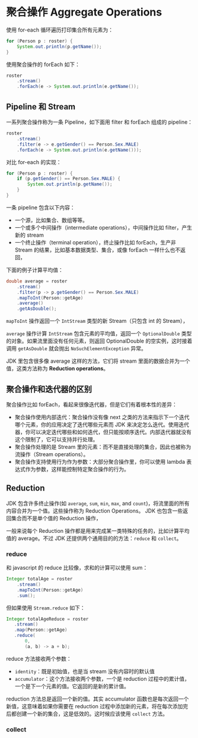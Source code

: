 # 聚合操作 Aggregate Operations

使用 for-each 循环遍历打印集合所有元素为：

```java
for (Person p : roster) {
    System.out.println(p.getName());
}
```

使用聚合操作的 forEach 如下：

```java
roster
    .stream()
    .forEach(e -> System.out.println(e.getName());
```

## Pipeline 和 Stream

一系列聚合操作称为一条 Pipeline，如下面用 filter 和 forEach 组成的 pipeline：

```java
roster
    .stream()
    .filter(e -> e.getGender() == Person.Sex.MALE)
    .forEach(e -> System.out.println(e.getName()));
```

对比 for-each 的实现：

```java
for (Person p : roster) {
    if (p.getGender() == Person.Sex.MALE) {
        System.out.println(p.getName());
    }
}
```

一条 pipeline 包含以下内容：

- 一个源，比如集合、数组等等。
- 一个或多个中间操作（intermediate operations），中间操作比如 filter，产生新的 stream
- 一个终止操作（terminal operation），终止操作比如 forEach，生产非 Stream 的结果，比如基本数据类型、集合，或像 forEach 一样什么也不返回，

下面的例子计算平均值：

```java
double average = roster
    .stream()
    .filter(p -> p.getGender() == Person.Sex.MALE)
    .mapToInt(Person::getAge)
    .average()
    .getAsDouble();
```

`mapToInt` 操作返回一个 `IntStream` 类型的新 Stream（只包含 int 的 Stream），

`average` 操作计算 `IntStream` 包含元素的平均值，返回一个 `OptionalDouble` 类型的对象。如果流里面没有任何元素，则返回 OptionalDouble 的空实例，这时接着调用 `getAsDouble` 就会抛出 `NoSuchElementException` 异常。

JDK 里包含很多像 average 这样的方法，它们将 stream 里面的数据合并为一个值，这类方法称为 **Reduction operations**。

## 聚合操作和迭代器的区别

聚合操作比如 forEach，看起来很像迭代器，但是它们有着根本性的差异：

- 聚合操作使用内部迭代：聚合操作没有像 next 之类的方法来指示下一个迭代哪个元素，你的应用决定了迭代哪些元素而 JDK 来决定怎么迭代。使用迭代器，你可以决定迭代哪些和如何迭代，但只能按顺序迭代。内部迭代器就没有这个限制了，它可以支持并行处理。
- 聚合操作处理的是 Stream 里的元素：而不是直接处理的集合，因此也被称为流操作（Stream operations）。
- 聚合操作支持使用行为作为参数：大部分聚合操作里，你可以使用 lambda 表达式作为参数，这样能控制特定聚合操作的行为。

## Reduction

JDK 包含许多终止操作(如 `average`, `sum`, `min`, `max`, and `count`)，将流里面的所有内容合并为一个值。这些操作称为 Reduction Operations。
JDK 也包含一些返回集合而不是单个值的 Reduction 操作，

一般来说每个 Reduction 操作都是用来完成某一类特殊的任务的，比如计算平均值的 average。不过 JDK 还提供两个通用目的的方法：`reduce` 和 `collect`。

### reduce

和 javascript 的 reduce 比较像，求和的计算可以使用 sum：

```java
Integer totalAge = roster
    .stream()
    .mapToInt(Person::getAge)
    .sum();
``` 

但如果使用 `Stream.reduce` 如下：

```java
Integer totalAgeReduce = roster
   .stream()
   .map(Person::getAge)
   .reduce(
       0,
       (a, b) -> a + b);
```

reduce 方法接收两个参数：

- `identity`：既是初始值，也是当 stream 没有内容时的默认值
- `accumulator`：这个方法接收两个参数，一个是 reduction 过程中的累计值，一个是下一个元素的值。它返回的是新的累计值。

reduction 方法总是返回一个新的值。其实 accumulator 函数也是每次返回一个新值，这意味着如果你需要在 reduction 过程中添加新的元素，将在每次添加完后都创建一个新的集合，这是低效的。这时候应该使用 `collect` 方法。

### collect


